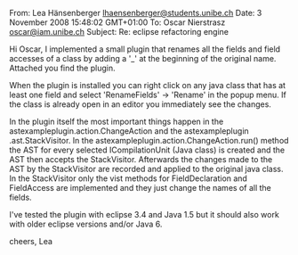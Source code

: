 From: Lea Hänsenberger <lhaensenberger@students.unibe.ch>
Date: 3 November 2008 15:48:02 GMT+01:00
To: Oscar Nierstrasz <oscar@iam.unibe.ch>
Subject: Re: eclipse refactoring engine

Hi Oscar,
I implemented a small plugin that renames all the fields and field accesses of a class by adding a '_' at the beginning of the original name. Attached you find the plugin.

When the plugin is installed you can right click on any java class that has at least one field and select 'RenameFields' -> 'Rename' in the popup menu. If the class is already open in an editor you immediately see the changes.

In the plugin itself the most important things happen in the astexampleplugin.action.ChangeAction and the astexampleplugin .ast.StackVisitor. In the astexampleplugin.action.ChangeAction.run() method the AST for every selected ICompilationUnit (Java class) is created and the AST then accepts the StackVisitor. Afterwards the changes made to the AST by the StackVisitor are recorded and applied to the original java class. In the StackVisitor only the vist methods for FieldDeclaration and FieldAccess are implemented and they just change the names of all the fields.

I've tested the plugin with eclipse 3.4 and Java 1.5 but it should also work with older eclipse versions and/or Java 6.

cheers,
Lea

